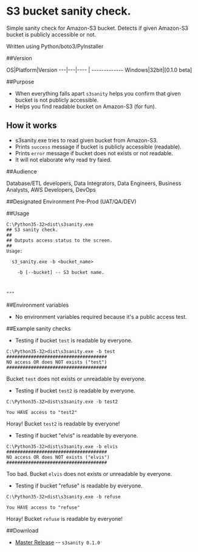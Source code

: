 # S3 bucket sanity check.

Simple sanity check for Amazon-S3 bucket.
Detects if given Amazon-S3 bucket is publicly accessible or not.


Written using Python/boto3/PyInstaller

##Version

OS|Platform|Version 
---|---|---- | -------------
Windows|32bit|[0.1.0 beta]

##Purpose

- When everything falls apart `s3sanity` helps you confirm that given bucket is not publicly accessible.
- Helps you find readable bucket on Amazon-S3 (for fun).

## How it works
- s3sanity.exe tries to read given bucket from Amazon-S3.
- Prints `success` message if bucket is publicly accessible (readable).
- Prints `error` message if bucket does not exists or not readable.
- It will not elaborate why read try faied.

##Audience

Database/ETL developers, Data Integrators, Data Engineers, Business Analysts, AWS Developers, DevOps

##Designated Environment
Pre-Prod (UAT/QA/DEV)

##Usage

```
C:\Python35-32>dist\s3sanity.exe
## S3 sanity check.
##
## Outputs access status to the screen.
##
Usage:

  s3_sanity.exe -b <bucket_name>

    -b [--bucket] -- S3 bucket name.


	
"""

```

##Environment variables

* No environment variables required because it's a public access test.


##Example sanity checks


* Testing if bucket `test` is readable by everyone.

```
C:\Python35-32>dist\s3sanity.exe -b test
#####################################
NO access OR does NOT exists ("test")
#####################################

```

Bucket `test` does not exists or unreadable by everyone.


* Testing if bucket `test2` is readable by everyone.

```
C:\Python35-32>dist\s3sanity.exe -b test2

You HAVE access to "test2"

```

Horay! Bucket `test2` is readable by everyone!


* Testing if bucket "elvis" is readable by everyone.

```
C:\Python35-32>dist\s3sanity.exe -b elvis
#####################################
NO access OR does NOT exists ("elvis")
#####################################

```

Too bad. Bucket `elvis` does not exists or unreadable by everyone.


* Testing if bucket "refuse" is readable by everyone.

```
C:\Python35-32>dist\s3sanity.exe -b refuse

You HAVE access to "refuse"

```

Horay! Bucket `refuse` is readable by everyone!




##Download
* [Master Release](https://github.com/alexbuz/S3_Sanity_Check/archive/master.zip) -- `s3sanity 0.1.0`
